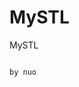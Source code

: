 # MySTL
MySTL
                                
                                
                                
                                
                                                                                                                                                    by nuo
                                                                                                                                                    

